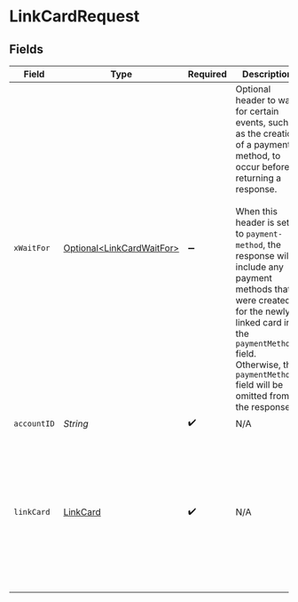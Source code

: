 # LinkCardRequest


## Fields

| Field                                                                                                                                                                                                                                                                                                                                                                        | Type                                                                                                                                                                                                                                                                                                                                                                         | Required                                                                                                                                                                                                                                                                                                                                                                     | Description                                                                                                                                                                                                                                                                                                                                                                  | Example                                                                                                                                                                                                                                                                                                                                                                      |
| ---------------------------------------------------------------------------------------------------------------------------------------------------------------------------------------------------------------------------------------------------------------------------------------------------------------------------------------------------------------------------- | ---------------------------------------------------------------------------------------------------------------------------------------------------------------------------------------------------------------------------------------------------------------------------------------------------------------------------------------------------------------------------- | ---------------------------------------------------------------------------------------------------------------------------------------------------------------------------------------------------------------------------------------------------------------------------------------------------------------------------------------------------------------------------- | ---------------------------------------------------------------------------------------------------------------------------------------------------------------------------------------------------------------------------------------------------------------------------------------------------------------------------------------------------------------------------- | ---------------------------------------------------------------------------------------------------------------------------------------------------------------------------------------------------------------------------------------------------------------------------------------------------------------------------------------------------------------------------- |
| `xWaitFor`                                                                                                                                                                                                                                                                                                                                                                   | [Optional\<LinkCardWaitFor>](../../models/components/LinkCardWaitFor.md)                                                                                                                                                                                                                                                                                                     | :heavy_minus_sign:                                                                                                                                                                                                                                                                                                                                                           | Optional header to wait for certain events, such as the creation of a payment method, to occur before returning a response.<br/><br/>When this header is set to `payment-method`, the response will include any payment methods that were created for the newly <br/>linked card in the `paymentMethods` field. Otherwise, the `paymentMethods` field will be omitted from the response. | payment-method                                                                                                                                                                                                                                                                                                                                                               |
| `accountID`                                                                                                                                                                                                                                                                                                                                                                  | *String*                                                                                                                                                                                                                                                                                                                                                                     | :heavy_check_mark:                                                                                                                                                                                                                                                                                                                                                           | N/A                                                                                                                                                                                                                                                                                                                                                                          |                                                                                                                                                                                                                                                                                                                                                                              |
| `linkCard`                                                                                                                                                                                                                                                                                                                                                                   | [LinkCard](../../models/components/LinkCard.md)                                                                                                                                                                                                                                                                                                                              | :heavy_check_mark:                                                                                                                                                                                                                                                                                                                                                           | N/A                                                                                                                                                                                                                                                                                                                                                                          | {<br/>"cardNumber": "4111111111111111",<br/>"cardCvv": "123",<br/>"expiration": {<br/>"month": "01",<br/>"year": "21"<br/>},<br/>"holderName": "Jules Jackson",<br/>"billingAddress": {<br/>"postalCode": "80301"<br/>}<br/>}                                                                                                                                                |
